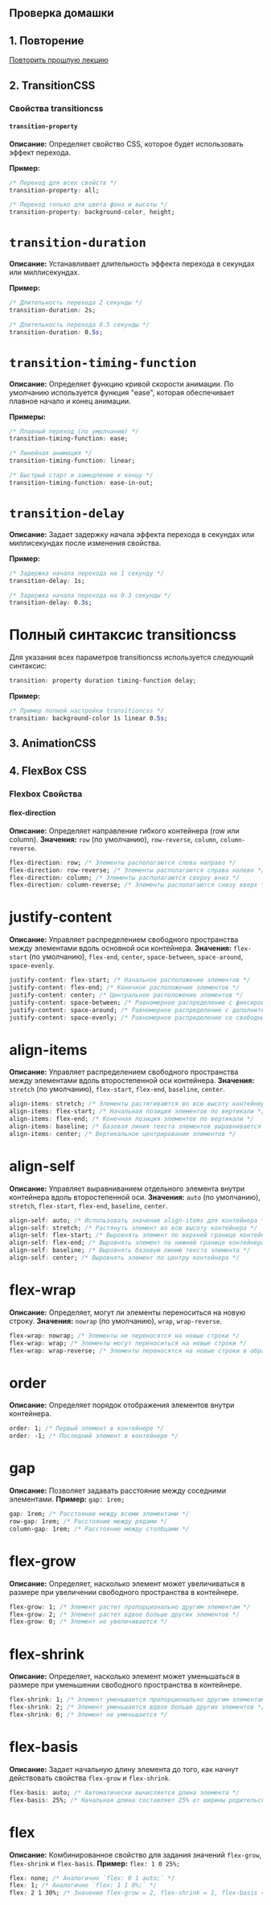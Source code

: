 ## Проверка домашки

## 1. Повторение
[Повторить прошлую лекцию](lecture4)

## 2. TransitionCSS 

### Свойства transitioncss

#### `transition-property`
**Описание:** Определяет свойство CSS, которое будет использовать эффект перехода. 

**Пример:**
```css
/* Переход для всех свойств */
transition-property: all;

/* Переход только для цвета фона и высоты */
transition-property: background-color, height;
```


# `transition-duration`

**Описание:** Устанавливает длительность эффекта перехода в секундах или миллисекундах.

**Пример:**

```css
/* Длительность перехода 2 секунды */
transition-duration: 2s;

/* Длительность перехода 0.5 секунды */
transition-duration: 0.5s;
```

# `transition-timing-function`

**Описание:** Определяет функцию кривой скорости анимации. По умолчанию используется функция "ease", которая обеспечивает плавное начало и конец анимации.

**Примеры:**

```css
/* Плавный переход (по умолчанию) */
transition-timing-function: ease;

/* Линейная анимация */
transition-timing-function: linear;

/* Быстрый старт и замедление к концу */
transition-timing-function: ease-in-out;
```

# `transition-delay`

**Описание:** Задает задержку начала эффекта перехода в секундах или миллисекундах после изменения свойства.

**Пример:**

```css
/* Задержка начала перехода на 1 секунду */
transition-delay: 1s;

/* Задержка начала перехода на 0.3 секунды */
transition-delay: 0.3s;
```

# Полный синтаксис transitioncss

Для указания всех параметров transitioncss используется следующий синтаксис:

```css
transition: property duration timing-function delay;
```

**Пример:**

```css
/* Пример полной настройки transitioncss */
transition: background-color 1s linear 0.5s;
```


## 3. AnimationCSS


## 4. FlexBox CSS



### Flexbox Свойства

#### flex-direction
**Описание:** Определяет направление гибкого контейнера (row или column).
**Значения:** `row` (по умолчанию), `row-reverse`, `column`, `column-reverse`.
```css
flex-direction: row; /* Элементы располагаются слева направо */
flex-direction: row-reverse; /* Элементы располагаются справа налево */
flex-direction: column; /* Элементы располагаются сверху вниз */
flex-direction: column-reverse; /* Элементы располагаются снизу вверх */
````

# justify-content

**Описание:** Управляет распределением свободного пространства между элементами вдоль основной оси контейнера.
**Значения:** `flex-start` (по умолчанию), `flex-end`, `center`, `space-between`, `space-around`, `space-evenly`.

```css
justify-content: flex-start; /* Начальное расположение элементов */
justify-content: flex-end; /* Конечное расположение элементов */
justify-content: center; /* Центральное расположение элементов */
justify-content: space-between; /* Равномерное распределение с фиксированными отступами */
justify-content: space-around; /* Равномерное распределение с дополнительным свободным пространством вокруг каждого элемента */
justify-content: space-evenly; /* Равномерное распределение со свободным пространством до и после группы элементов */
```

# align-items

**Описание:** Управляет распределением свободного пространства между элементами вдоль второстепенной оси контейнера.
**Значения:** `stretch` (по умолчанию), `flex-start`, `flex-end`, `baseline`, `center`.

```css
align-items: stretch; /* Элементы растягиваются во всю высоту контейнера */
align-items: flex-start; /* Начальная позиция элементов по вертикали */
align-items: flex-end; /* Конечная позиция элементов по вертикали */
align-items: baseline; /* Базовая линия текста элементов выравнивается */
align-items: center; /* Вертикальное центрирование элементов */
```

# align-self

**Описание:** Управляет выравниванием отдельного элемента внутри контейнера вдоль второстепенной оси.
**Значения:** `auto` (по умолчанию), `stretch`, `flex-start`, `flex-end`, `baseline`, `center`.

```css
align-self: auto; /* Использовать значение align-items для контейнера */
align-self: stretch; /* Растянуть элемент во всю высоту контейнера */
align-self: flex-start; /* Выровнять элемент по верхней границе контейнера */
align-self: flex-end; /* Выровнять элемент по нижней границе контейнера */
align-self: baseline; /* Выровнять базовую линию текста элемента */
align-self: center; /* Выровнять элемент по центру контейнера */
```

# flex-wrap

**Описание:** Определяет, могут ли элементы переноситься на новую строку.
**Значения:** `nowrap` (по умолчанию), `wrap`, `wrap-reverse`.

```css
flex-wrap: nowrap; /* Элементы не переносятся на новые строки */
flex-wrap: wrap; /* Элементы могут переноситься на новые строки */
flex-wrap: wrap-reverse; /* Элементы переносятся на новые строки в обратном порядке */
```



# order

**Описание:** Определяет порядок отображения элементов внутри контейнера.

```css
order: 1; /* Первый элемент в контейнере */
order: -1; /* Последний элемент в контейнере */
```

# gap

**Описание:** Позволяет задавать расстояние между соседними элементами.
**Пример:** `gap: 1rem;`

```css
gap: 1rem; /* Расстояние между всеми элементами */
row-gap: 1rem; /* Расстояние между рядами */
column-gap: 1rem; /* Расстояние между столбцами */
```

# flex-grow

**Описание:** Определяет, насколько элемент может увеличиваться в размере при увеличении свободного пространства в контейнере.

```css
flex-grow: 1; /* Элемент растет пропорционально другим элементам */
flex-grow: 2; /* Элемент растет вдвое больше других элементов */
flex-grow: 0; /* Элемент не увеличивается */
```

# flex-shrink

**Описание:** Определяет, насколько элемент может уменьшаться в размере при уменьшении свободного пространства в контейнере.

```css
flex-shrink: 1; /* Элемент уменьшается пропорционально другим элементам */
flex-shrink: 2; /* Элемент уменьшается вдвое больше других элементов */
flex-shrink: 0; /* Элемент не уменьшается */
```

# flex-basis

**Описание:** Задает начальную длину элемента до того, как начнут действовать свойства `flex-grow` и `flex-shrink`.

```css
flex-basis: auto; /* Автоматически вычисляется длина элемента */
flex-basis: 25%; /* Начальная длина составляет 25% от ширины родительского контейнера */
```


# flex

**Описание:** Комбинированное свойство для задания значений `flex-grow`, `flex-shrink` и `flex-basis`.
**Пример:** `flex: 1 0 25%;`

```css
flex: none; /* Аналогично `flex: 0 1 auto;` */
flex: 1; /* Аналогично `flex: 1 1 0%;` */
flex: 2 1 30%; /* Значение flex-grow = 2, flex-shrink = 1, flex-basis = 30% */
```